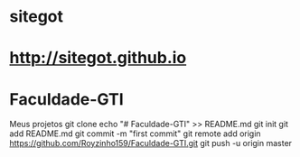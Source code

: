 # sitegot
# http://sitegot.github.io
# Faculdade-GTI
Meus projetos
git clone echo "# Faculdade-GTI" >> README.md
git init
git add README.md
git commit -m "first commit"
git remote add origin https://github.com/Royzinho159/Faculdade-GTI.git
git push -u origin master
